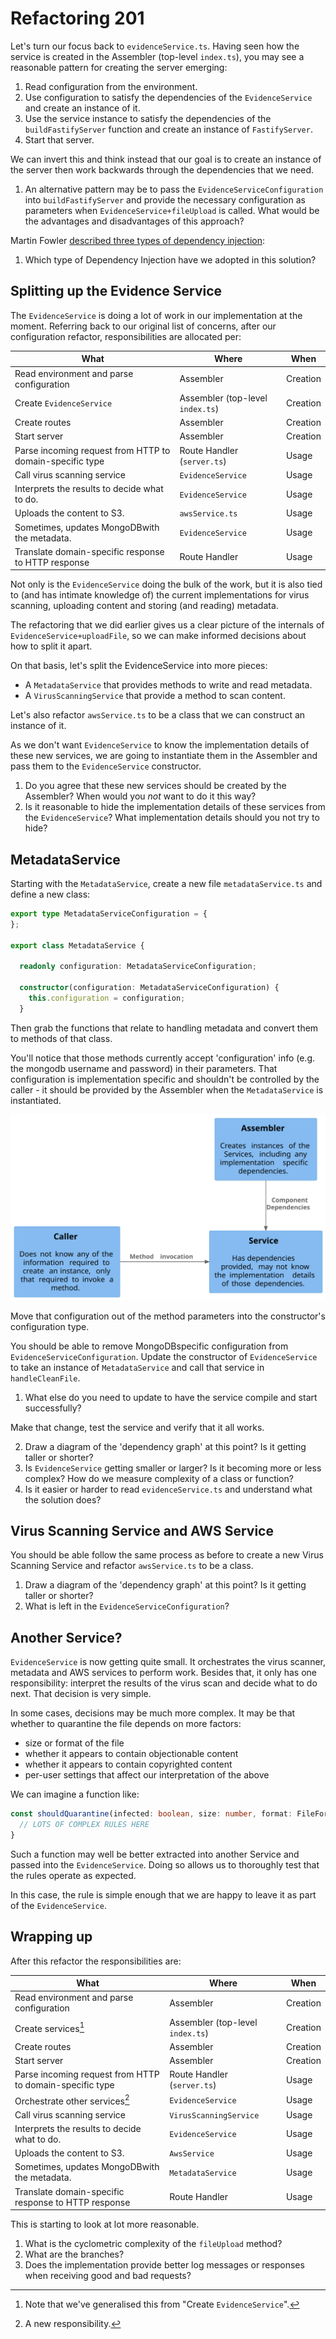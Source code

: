 # Refactoring 201

Let's turn our focus back to `evidenceService.ts`. Having seen how the service is created in the Assembler (top-level `index.ts`), you may see a reasonable pattern for creating the server emerging:

1. Read configuration from the environment.
2. Use configuration to satisfy the dependencies of the `EvidenceService` and create an instance of it.
3. Use the service instance to satisfy the dependencies of the `buildFastifyServer` function and create an instance of `FastifyServer`.
4. Start that server.

We can invert this and think instead that our goal is to create an instance of the server then work backwards through the dependencies that we need.

1. An alternative pattern may be to pass the `EvidenceServiceConfiguration` into `buildFastifyServer` and provide the necessary configuration as parameters when `EvidenceService+fileUpload` is called. What would be the advantages and disadvantages of this approach?

Martin Fowler [described three types of dependency injection](https://martinfowler.com/articles/injection.html#FormsOfDependencyInjection):

1. Which type of Dependency Injection have we adopted in this solution?

## Splitting up the Evidence Service

The `EvidenceService` is doing a lot of work in our implementation at the moment. Referring back to our original list of concerns, after our configuration refactor, responsibilities are allocated per:

| What                     | Where      | When |
| ---- | --- | --- |
| Read environment and parse configuration | Assembler | Creation |
| Create `EvidenceService` | Assembler (top-level `index.ts`) | Creation |
| Create routes            | Assembler | Creation |
| Start server             | Assembler | Creation |
| Parse incoming request from HTTP to domain-specific type | Route Handler (`server.ts`) | Usage |
| Call virus scanning service | `EvidenceService` | Usage |
| Interprets the results to decide what to do. | `EvidenceService` | Usage |
| Uploads the content to S3. | `awsService.ts` | Usage |
| Sometimes, updates MongoDBwith the metadata. | `EvidenceService` | Usage |
| Translate domain-specific response to HTTP response | Route Handler | Usage |


Not only is the `EvidenceService` doing the bulk of the work, but it is also tied to (and has intimate knowledge of) the current implementations for virus scanning, uploading content and storing (and reading) metadata.

The refactoring that we did earlier gives us a clear picture of the internals of `EvidenceService+uploadFile`, so we can make informed decisions about how to split it apart.

On that basis, let's split the EvidenceService into more pieces:

* A `MetadataService` that provides methods to write and read metadata.
* A `VirusScanningService` that provide a method to scan content.

Let's also refactor `awsService.ts` to be a class that we can construct an instance of it.

As we don't want `EvidenceService` to know the implementation details of these new services, we are going to instantiate them in the Assembler and pass them to the `EvidenceService` constructor.

1. Do you agree that these new services should be created by the Assembler? When would you *not* want to do it this way?
2. Is it reasonable to hide the implementation details of these services from the `EvidenceService`? What implementation details should you not try to hide?

## MetadataService

Starting with the `MetadataService`, create a new file `metadataService.ts` and define a new class:

```typescript
export type MetadataServiceConfiguration = {
};

export class MetadataService {

  readonly configuration: MetadataServiceConfiguration;

  constructor(configuration: MetadataServiceConfiguration) {
    this.configuration = configuration;
  }
```

Then grab the functions that relate to handling metadata and convert them to methods of that class.

You'll notice that those methods currently accept 'configuration' info (e.g. the mongodb username and password) in their parameters. That configuration is implementation specific and shouldn't be controlled by the caller - it should be provided by the Assembler when the `MetadataService` is instantiated.

![](../.generated-diagrams/creation_vs_usage.svg)

Move that configuration out of the method parameters into the constructor's configuration type.

You should be able to remove MongoDBspecific configuration from `EvidenceServiceConfiguration`. Update the constructor of `EvidenceService` to take an instance of `MetadataService` and call that service in `handleCleanFile`.

1. What else do you need to update to have the service compile and start successfully?

Make that change, test the service and verify that it all works.

2. Draw a diagram of the 'dependency graph' at this point? Is it getting taller or shorter?
3. Is `EvidenceService` getting smaller or larger? Is it becoming more or less complex? How do we measure complexity of a class or function?
3. Is it easier or harder to read `evidenceService.ts` and understand what the solution does?

## Virus Scanning Service and AWS Service

You should be able follow the same process as before to create a new Virus Scanning Service and refactor `awsService.ts` to be a class.

1. Draw a diagram of the 'dependency graph' at this point? Is it getting taller or shorter?
2. What is left in the `EvidenceServiceConfiguration`?

## Another Service?

`EvidenceService` is now getting quite small. It orchestrates the virus scanner, metadata and AWS services to perform work. Besides that, it only has one responsibility: interpret the results of the virus scan and decide what to do next. That decision is very simple.

In some cases, decisions may be much more complex. It may be that whether to quarantine the file depends on more factors:

* size or format of the file
* whether it appears to contain objectionable content
* whether it appears to contain copyrighted content
* per-user settings that affect our interpretation of the above

We can imagine a function like:

```typescript
const shouldQuarantine(infected: boolean, size: number, format: FileFormat, objectionable: boolean, copyrighted: boolean, customerDetails: CustomerAgreement): boolean => {
  // LOTS OF COMPLEX RULES HERE
}
```

Such a function may well be better extracted into another Service and passed into the `EvidenceService`. Doing so allows us to thoroughly test that the rules operate as expected.

In this case, the rule is simple enough that we are happy to leave it as part of the `EvidenceService`.

## Wrapping up

After this refactor the responsibilities are:

| What                     | Where      | When |
| ---- | --- | --- |
| Read environment and parse configuration | Assembler | Creation |
| Create services[^1] | Assembler (top-level `index.ts`) | Creation |
| Create routes            | Assembler | Creation |
| Start server             | Assembler | Creation |
| Parse incoming request from HTTP to domain-specific type | Route Handler (`server.ts`) | Usage |
| Orchestrate other services[^2] | `EvidenceService` | Usage |
| Call virus scanning service | `VirusScanningService` | Usage |
| Interprets the results to decide what to do. | `EvidenceService` | Usage |
| Uploads the content to S3. | `AwsService` | Usage |
| Sometimes, updates MongoDBwith the metadata. | `MetadataService` | Usage |
| Translate domain-specific response to HTTP response | Route Handler | Usage |

This is starting to look at lot more reasonable.

1. What is the cyclometric complexity of the `fileUpload` method?
2. What are the branches?
3. Does the implementation provide better log messages or responses when receiving good and bad requests?

[^1]: Note that we've generalised this from "Create `EvidenceService`".
[^2]: A new responsibility.